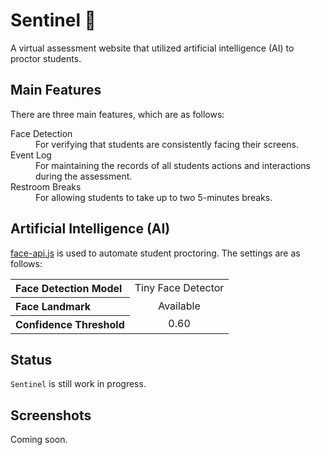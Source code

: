 # Sentinel 🚧
A virtual assessment website that utilized artificial intelligence (AI) to proctor students.

## Main Features
There are three main features, which are as follows:
<dl>
  <dt>Face Detection</dt>
  <dd>For verifying that students are consistently facing their screens.</dd>
  <dt>Event Log</dt>
  <dd>For maintaining the records of all students actions and interactions during the assessment.</dd>
  <dt>Restroom Breaks</dt>
  <dd>For allowing students to take up to two 5-minutes breaks.</dd>
</dl>

## Artificial Intelligence (AI)
[face-api.js](https://github.com/justadudewhohacks/face-api,js) is used to automate student proctoring. The settings are as follows:
<table>
  <tr>
    <th align="left">Face Detection Model</th>
    <td align="center">Tiny Face Detector</td>
  </tr>
  <tr>
    <th align="left">Face Landmark</th>
    <td align="center">Available</td>
  </tr>
  <tr>
    <th align="left">Confidence Threshold</th>
    <td align="center">0.60</td>
  </tr>
</table>

## Status
`Sentinel` is still work in progress.

## Screenshots
Coming soon.
